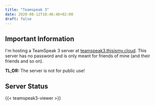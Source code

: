 ```yaml
---
title: "Teamspeak 3"
date: 2020-08-12T18:46:46+02:00
draft: false
---
```


## Important Information

I'm hosting a TeamSpeak 3 server at [teamspeak3.thisismy.cloud](ts3server://teamspeak3.thisismy.cloud?port=9987). This server has no password and is only meant for friends of mine (and their friends and so on).

**TL;DR:** The server is not for public use!

## Server Status

{{< teamspeak3-viewer >}}
